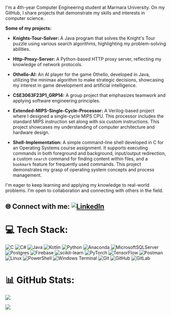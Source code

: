 I'm a 4th-year Computer Engineering student at Marmara University. On my GitHub, I share projects that demonstrate my skills and interests in computer science.

**Some of my projects:**

- **Knights-Tour-Solver:** A Java program that solves the Knight's Tour puzzle using various search algorithms, highlighting my problem-solving abilities.

- **Http-Proxy-Server:** A Python-based HTTP proxy server, reflecting my knowledge of network protocols.

- **Othello-AI:** An AI player for the game Othello, developed in Java, utilizing the minimax algorithm to make strategic decisions, showcasing my interest in game development and artificial intelligence.

- **CSE3063F23P1_GRP14:** A group project that emphasizes teamwork and applying software engineering principles.

- **Extended-MIPS-Single-Cycle-Processor:** A Verilog-based project where I designed a single-cycle MIPS CPU. This processor includes the standard MIPS instruction set along with six custom instructions. This project showcases my understanding of computer architecture and hardware design.

- **Shell-Implementation:** A simple command-line shell developed in C for an Operating Systems course assignment. It supports executing commands in both foreground and background, input/output redirection, a custom `search` command for finding content within files, and a `bookmark` feature for frequently used commands. This project demonstrates my grasp of operating system concepts and process management.

I'm eager to keep learning and applying my knowledge to real-world problems. I'm open to collaboration and connecting with others in the field.

## 🌐 Connect with me: [![LinkedIn](https://img.shields.io/badge/LinkedIn-%230077B5.svg?logo=linkedin&logoColor=white)](https://linkedin.com/in/omerdeligoz)

# 💻 Tech Stack:
![C](https://img.shields.io/badge/c-%2300599C.svg?style=plastic&logo=c&logoColor=white)
![C#](https://img.shields.io/badge/c%23-%23239120.svg?style=plastic&logo=csharp&logoColor=white)
![Java](https://img.shields.io/badge/java-%23ED8B00.svg?style=plastic&logo=openjdk&logoColor=white)
![Kotlin](https://img.shields.io/badge/kotlin-%237F52FF.svg?style=plastic&logo=kotlin&logoColor=white)
![Python](https://img.shields.io/badge/python-3670A0?style=plastic&logo=python&logoColor=ffdd54)
![Anaconda](https://img.shields.io/badge/Anaconda-%2344A833.svg?style=plastic&logo=anaconda&logoColor=white)
![MicrosoftSQLServer](https://img.shields.io/badge/Microsoft%20SQL%20Server-CC2927?style=plastic&logo=microsoft%20sql%20server&logoColor=white)
![Postgres](https://img.shields.io/badge/postgres-%23316192.svg?style=plastic&logo=postgresql&logoColor=white)
![Firebase](https://img.shields.io/badge/firebase-a08021?style=plastic&logo=firebase&logoColor=ffcd34)
![scikit-learn](https://img.shields.io/badge/scikit--learn-%23F7931E.svg?style=plastic&logo=scikit-learn&logoColor=white)
![PyTorch](https://img.shields.io/badge/PyTorch-%23EE4C2C.svg?style=plastic&logo=PyTorch&logoColor=white)
![TensorFlow](https://img.shields.io/badge/TensorFlow-%23FF6F00.svg?style=plastic&logo=TensorFlow&logoColor=white)
![Postman](https://img.shields.io/badge/Postman-FF6C37?style=plastic&logo=postman&logoColor=white)
![Linux](https://img.shields.io/badge/linux-FCC624.svg?style=plastic&logo=linux&logoColor=black)
![PowerShell](https://img.shields.io/badge/PowerShell-%235391FE.svg?style=plastic&logo=powershell&logoColor=white)
![Windows Terminal](https://img.shields.io/badge/Windows%20Terminal-%234D4D4D.svg?style=plastic&logo=windows-terminal&logoColor=white)
![Git](https://img.shields.io/badge/git-%23F05033.svg?style=plastic&logo=git&logoColor=white)
![GitHub](https://img.shields.io/badge/github-%23121011.svg?style=plastic&logo=github&logoColor=white)
![GitLab](https://img.shields.io/badge/gitlab-%23181717.svg?style=plastic&logo=gitlab&logoColor=white)


# 📊 GitHub Stats:
![](https://github-readme-stats.vercel.app/api/top-langs/?username=omerdeligoz&theme=dark&hide_border=false&include_all_commits=true&count_private=true&layout=compact)

![](https://quotes-github-readme.vercel.app/api?type=horizontal&theme=dark)
